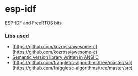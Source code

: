# esp-idf
ESP-IDF and FreeRTOS bits


### Libs used

- [https://github.com/kozross/awesome-c](https://github.com/kozross/awesome-c)
- [Semantic version library written in ANSI C](https://github.com/h2non/semver.c)
- [https://github.com/fragglet/c-algorithms/tree/master/src](https://github.com/fragglet/c-algorithms/tree/master/src)

